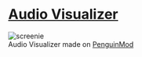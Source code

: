 # [Audio Visualizer](https://binglecringle180.github.io/audiovisualizer)
![screenie](https://yeetyourfiles.lol/download/7ba710a4-c7d2-47d9-bbd3-0dbe07b7902f "screenie")\
Audio Visualizer made on [PenguinMod](https://penguinmod.com/)
